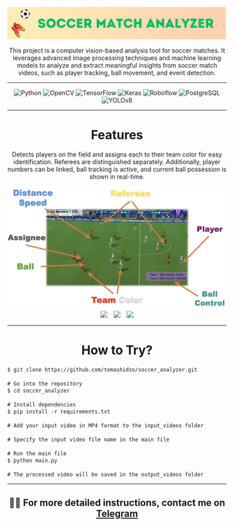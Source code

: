 <div align="center">

![Main](docs/soccer.gif)

This project is a computer vision-based analysis tool for soccer matches. It leverages advanced image processing techniques and machine learning models to analyze and extract meaningful insights from soccer match videos, such as player tracking, ball movement, and event detection.

---

![Python](https://img.shields.io/badge/Python-3776AB?style=for-the-badge&logo=python&logoColor=white)
![OpenCV](https://img.shields.io/badge/OpenCV-5C3EE8?style=for-the-badge&logo=opencv&logoColor=white)
![TensorFlow](https://img.shields.io/badge/TensorFlow-FF6F00?style=for-the-badge&logo=tensorflow&logoColor=white)
![Keras](https://img.shields.io/badge/Keras-D00000?style=for-the-badge&logo=keras&logoColor=white)
![Roboflow](https://img.shields.io/badge/Roboflow-0078D4?style=for-the-badge&logo=roboflow&logoColor=white)
![PostgreSQL](https://img.shields.io/badge/PostgreSQL-4169E1?style=for-the-badge&logo=postgresql&logoColor=white)
![YOLOv8](https://img.shields.io/badge/YOLOv8-blue?style=for-the-badge&logo=data:image/svg+xml;base64,<base64_encoded_logo>)


---



# Features

Detects players on the field and assigns each to their team color for easy identification. Referees are distinguished separately. Additionally, player numbers can be linked, ball tracking is active, and current ball possession is shown in real-time.

<img src="docs/features_2.png" alt="Features" width="800"/>

<br>

<div align="center">
  <img src="docs/giphy_1.gif" width="30%" style="margin-right: 10px;">
  <img src="docs/giphy_2.gif" width="30%" style="margin-right: 10px;">
  <img src="docs/giphy_3.gif" width="30%">
</div>

---

#  How to Try?

<div align="left">
  
```# Clone this repository
$ git clone https://github.com/temashidzo/soccer_analyzer.git

# Go into the repository
$ cd soccer_analyzer

# Install dependencies
$ pip install -r requirements.txt

# Add your input video in MP4 format to the input_videos folder

# Specify the input video file name in the main file

# Run the main file
$ python main.py

# The processed video will be saved in the output_videos folder
```

</div>

---


## 🧑‍💻 For more detailed instructions, contact me on [Telegram](https://t.me/temashidzo)

</div>
